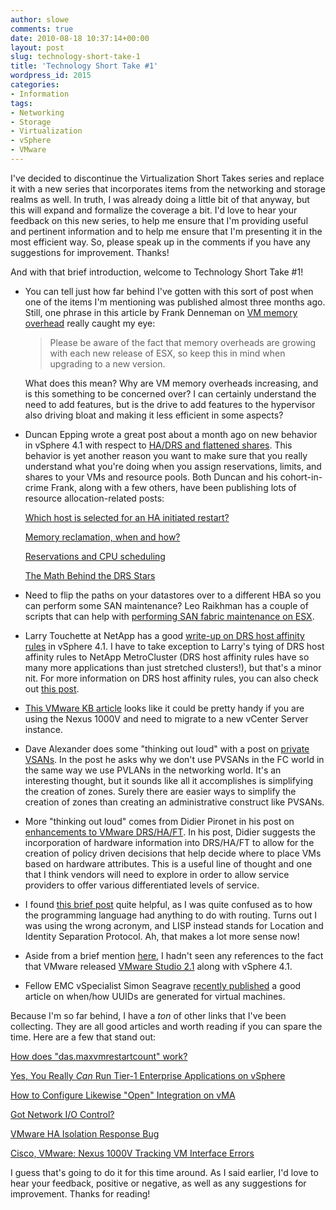 ```yaml
---
author: slowe
comments: true
date: 2010-08-18 10:37:14+00:00
layout: post
slug: technology-short-take-1
title: 'Technology Short Take #1'
wordpress_id: 2015
categories:
- Information
tags:
- Networking
- Storage
- Virtualization
- vSphere
- VMware
---
```


I've decided to discontinue the Virtualization Short Takes series and replace it with a new series that incorporates items from the networking and storage realms as well. In truth, I was already doing a little bit of that anyway, but this will expand and formalize the coverage a bit. I'd love to hear your feedback on this new series, to help me ensure that I'm providing useful and pertinent information and to help me ensure that I'm presenting it in the most efficient way. So, please speak up in the comments if you have any suggestions for improvement. Thanks!

And with that brief introduction, welcome to Technology Short Take #1!

* You can tell just how far behind I've gotten with this sort of post when one of the items I'm mentioning was published almost three months ago. Still, one phrase in this article by Frank Denneman on [VM memory overhead](http://frankdenneman.nl/2010/05/virtual-machine-memory-overhead/) really caught my eye:  

	>Please be aware of the fact that memory overheads are growing with each new release of ESX, so keep this in mind when upgrading to a new version.

	What does this mean? Why are VM memory overheads increasing, and is this something to be concerned over? I can certainly understand the need to add features, but is the drive to add features to the hypervisor also driving bloat and making it less efficient in some aspects?

* Duncan Epping wrote a great post about a month ago on new behavior in vSphere 4.1 with respect to [HA/DRS and flattened shares](http://www.yellow-bricks.com/2010/07/22/6283/). This behavior is yet another reason you want to make sure that you really understand what you're doing when you assign reservations, limits, and shares to your VMs and resource pools. Both Duncan and his cohort-in-crime Frank, along with a few others, have been publishing lots of resource allocation-related posts:  

	[Which host is selected for an HA initiated restart?](http://www.yellow-bricks.com/2010/06/16/which-host-is-selected-for-an-ha-initiated-restart/)  

	[Memory reclamation, when and how?](http://frankdenneman.nl/2010/06/memory-reclaimation-when-and-how/)  

	[Reservations and CPU scheduling](http://frankdenneman.nl/2010/06/reservations-and-cpu-scheduling/)  

	[The Math Behind the DRS Stars](http://professionalvmware.com/2010/06/the-math-behind-the-drs-stars/)

* Need to flip the paths on your datastores over to a different HBA so you can perform some SAN maintenance? Leo Raikhman has a couple of scripts that can help with [performing SAN fabric maintenance on ESX](http://blog.core-it.com.au/?p=595).

* Larry Touchette at NetApp has a good [write-up on DRS host affinity rules](http://blogs.netapp.com/virtualization/2010/07/drs-host-affinity-in-vsphere-41.html) in vSphere 4.1. I have to take exception to Larry's tying of DRS host affinity rules to NetApp MetroCluster (DRS host affinity rules have so many more applications than just stretched clusters!), but that's a minor nit. For more information on DRS host affinity rules, you can also check out [this post](http://frankdenneman.nl/2010/07/vm-to-hosts-affinity-rule/).

* [This VMware KB article](http://kb.vmware.com/selfservice/microsites/search.do?language=en_US&cmd=displayKC&externalId=1020893) looks like it could be pretty handy if you are using the Nexus 1000V and need to migrate to a new vCenter Server instance.

* Dave Alexander does some "thinking out loud" with a post on [private VSANs](http://www.unifiedcomputingblog.com/?p=158). In the post he asks why we don't use PVSANs in the FC world in the same way we use PVLANs in the networking world. It's an interesting thought, but it sounds like all it accomplishes is simplifying the creation of zones. Surely there are easier ways to simplify the creation of zones than creating an administrative construct like PVSANs.

* More "thinking out loud" comes from Didier Pironet in his post on [enhancements to VMware DRS/HA/FT](http://deinoscloud.wordpress.com/2010/05/24/what-to-do-to-enhance-vmware-drshaft/). In his post, Didier suggests the incorporation of hardware information into DRS/HA/FT to allow for the creation of policy driven decisions that help decide where to place VMs based on hardware attributes. This is a useful line of thought and one that I think vendors will need to explore in order to allow service providers to offer various differentiated levels of service.

* I found [this brief post](http://packetlife.net/blog/2010/jul/15/emerging-terminology-lisp-and-trill/) quite helpful, as I was quite confused as to how the programming language had anything to do with routing. Turns out I was using the wrong acronym, and LISP instead stands for Location and Identity Separation Protocol. Ah, that makes a lot more sense now!

* Aside from a brief mention [here](http://www.latogalabs.com/2010/07/vmware-releases-vsphere-41/), I hadn't seen any references to the fact that VMware released [VMware Studio 2.1](http://www.vmware.com/support/developer/studio/studio21/release_notes.html) along with vSphere 4.1.

* Fellow EMC vSpecialist Simon Seagrave [recently published](http://www.techhead.co.uk/vmware-esx-i-moved-it-or-i-copied-it-whats-the-difference) a good article on when/how UUIDs are generated for virtual machines.

Because I'm so far behind, I have a _ton_ of other links that I've been collecting. They are all good articles and worth reading if you can spare the time. Here are a few that stand out:

[How does "das.maxvmrestartcount" work?](http://www.yellow-bricks.com/2010/06/30/how-does-das-maxvmrestartcount-work/)  

[Yes, You Really *Can* Run Tier-1 Enterprise Applications on vSphere](http://blogs.vmware.com/oracle/2010/06/yes-you-really-can-run-tier1-enterprise-applications-on-vsphere.html)  

[How to Configure Likewise "Open" Integration on vMA](http://www.virtuallyghetto.com/2010/06/how-to-configure-likewise-open-ad.html)  

[Got Network I/O Control?](http://blogs.vmware.com/networking/2010/07/got-network-io-control.html)  

[VMware HA Isolation Response Bug](http://thickclouds.com/2010/06/29/vmware-ha-isolation-response-bug/)  

[Cisco, VMware: Nexus 1000V Tracking VM Interface Errors](http://blog.colovirt.com/2010/06/07/cisco-vmware-nexus-1000v-tracking-vm-interface-errors/)

I guess that's going to do it for this time around. As I said earlier, I'd love to hear your feedback, positive or negative, as well as any suggestions for improvement. Thanks for reading!
